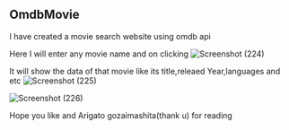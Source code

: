 ## OmdbMovie
I have created a movie search website using omdb api 

Here I will enter any movie name and on clicking 
![Screenshot (224)](https://user-images.githubusercontent.com/76684258/163720159-a41de766-94c3-41c0-9c14-ed90b2639c04.png)

It will show the data of that movie like its title,releaed Year,languages and etc
![Screenshot (225)](https://user-images.githubusercontent.com/76684258/163720192-288d34cc-8109-46e7-8f11-92b9a5e651d7.png)

![Screenshot (226)](https://user-images.githubusercontent.com/76684258/163720195-aabad750-8f23-4bc1-acc2-4e2ced1ed776.png)

Hope you like and Arigato gozaimashita(thank u) for reading 
